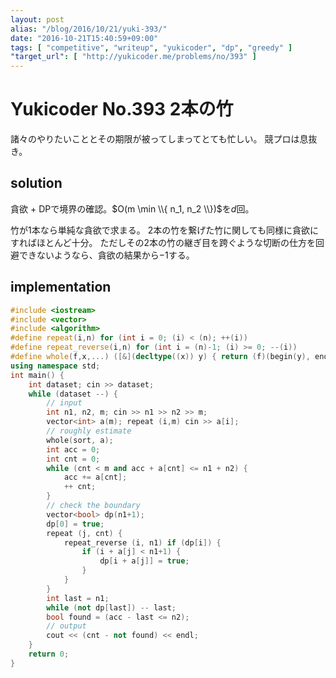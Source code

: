 ```yaml
---
layout: post
alias: "/blog/2016/10/21/yuki-393/"
date: "2016-10-21T15:40:59+09:00"
tags: [ "competitive", "writeup", "yukicoder", "dp", "greedy" ]
"target_url": [ "http://yukicoder.me/problems/no/393" ]
---
```


# Yukicoder No.393 2本の竹

諸々のやりたいこととその期限が被ってしまってとても忙しい。
競プロは息抜き。

## solution

貪欲 + DPで境界の確認。$O(m \min \\{ n_1, n_2 \\})$を$d$回。

竹が$1$本なら単純な貪欲で求まる。
$2$本の竹を繋げた竹に関しても同様に貪欲にすればほとんど十分。
ただしその$2$本の竹の継ぎ目を跨ぐような切断の仕方を回避できないようなら、貪欲の結果から$-1$する。

## implementation

``` c++
#include <iostream>
#include <vector>
#include <algorithm>
#define repeat(i,n) for (int i = 0; (i) < (n); ++(i))
#define repeat_reverse(i,n) for (int i = (n)-1; (i) >= 0; --(i))
#define whole(f,x,...) ([&](decltype((x)) y) { return (f)(begin(y), end(y), ## __VA_ARGS__); })(x)
using namespace std;
int main() {
    int dataset; cin >> dataset;
    while (dataset --) {
        // input
        int n1, n2, m; cin >> n1 >> n2 >> m;
        vector<int> a(m); repeat (i,m) cin >> a[i];
        // roughly estimate
        whole(sort, a);
        int acc = 0;
        int cnt = 0;
        while (cnt < m and acc + a[cnt] <= n1 + n2) {
            acc += a[cnt];
            ++ cnt;
        }
        // check the boundary
        vector<bool> dp(n1+1);
        dp[0] = true;
        repeat (j, cnt) {
            repeat_reverse (i, n1) if (dp[i]) {
                if (i + a[j] < n1+1) {
                    dp[i + a[j]] = true;
                }
            }
        }
        int last = n1;
        while (not dp[last]) -- last;
        bool found = (acc - last <= n2);
        // output
        cout << (cnt - not found) << endl;
    }
    return 0;
}
```
